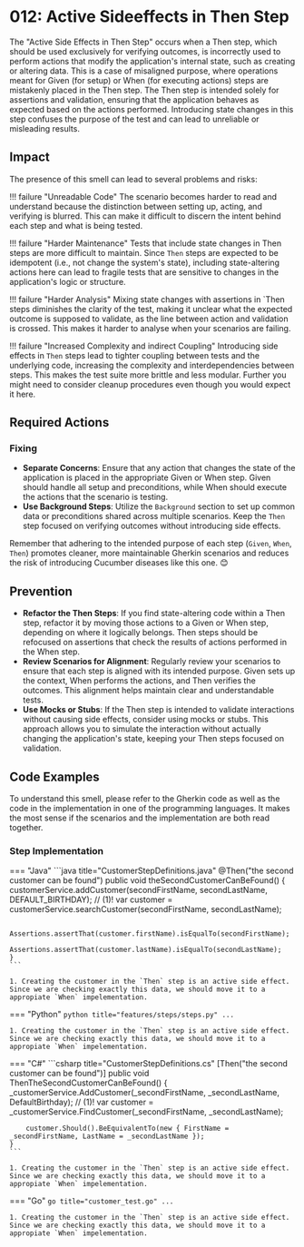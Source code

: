 # 012: Active Sideeffects in Then Step
The "Active Side Effects in Then Step" occurs when a Then step, which should be used exclusively for verifying outcomes, is incorrectly used to perform actions that modify the application's internal state, such as creating or altering data. This is a case of misaligned purpose, where operations meant for Given (for setup) or When (for executing actions) steps are mistakenly placed in the Then step. The Then step is intended solely for assertions and validation, ensuring that the application behaves as expected based on the actions performed. Introducing state changes in this step confuses the purpose of the test and can lead to unreliable or misleading results.

## Impact
The presence of this smell can lead to several problems and risks:

!!! failure "Unreadable Code"
    The scenario becomes harder to read and understand because the distinction between setting up, acting, and verifying is blurred. This can make it difficult to discern the intent behind each step and what is being tested.

!!! failure "Harder Maintenance"
    Tests that include state changes in Then steps are more difficult to maintain. Since `Then` steps are expected to be idempotent (i.e., not change the system's state), including state-altering actions here can lead to fragile tests that are sensitive to changes in the application's logic or structure.

!!! failure "Harder Analysis"
    Mixing state changes with assertions in `Then steps diminishes the clarity of the test, making it unclear what the expected outcome is supposed to validate, as the line between action and validation is crossed. This makes it harder to analyse when your scenarios are failing. 

!!! failure "Increased Complexity and indirect Coupling"
    Introducing side effects in `Then` steps lead to tighter coupling between tests and the underlying code, increasing the complexity and interdependencies between steps. This makes the test suite more brittle and less modular. Further you might need to consider cleanup procedures even though you would expect it here.

## Required Actions

### Fixing

* **Separate Concerns**: Ensure that any action that changes the state of the application is placed in the appropriate Given or When step. Given should handle all setup and preconditions, while When should execute the actions that the scenario is testing.
* **Use Background Steps**: Utilize the `Background` section to set up common data or preconditions shared across multiple scenarios. Keep the `Then` step focused on verifying outcomes without introducing side effects.

Remember that adhering to the intended purpose of each step (`Given`, `When`, `Then`) promotes cleaner, more maintainable Gherkin scenarios and reduces the risk of introducing Cucumber diseases like this one. 😊

## Prevention

* **Refactor the Then Steps**: If you find state-altering code within a Then step, refactor it by moving those actions to a Given or When step, depending on where it logically belongs. Then steps should be refocused on assertions that check the results of actions performed in the When step.
* **Review Scenarios for Alignment**: Regularly review your scenarios to ensure that each step is aligned with its intended purpose. Given sets up the context, When performs the actions, and Then verifies the outcomes. This alignment helps maintain clear and understandable tests.
* **Use Mocks or Stubs**: If the Then step is intended to validate interactions without causing side effects, consider using mocks or stubs. This approach allows you to simulate the interaction without actually changing the application's state, keeping your Then steps focused on validation.

## Code Examples
To understand this smell, please refer to the Gherkin code as well as the code in the implementation in one of the programming languages. It makes the most sense if the scenarios and the implementation are both read together.


### Step Implementation
=== "Java"
    ```java title="CustomerStepDefinitions.java"
    @Then("the second customer can be found")
    public void theSecondCustomerCanBeFound() {
        customerService.addCustomer(secondFirstName, secondLastName, DEFAULT_BIRTHDAY); // (1)!
        var customer = customerService.searchCustomer(secondFirstName, secondLastName);

        Assertions.assertThat(customer.firstName).isEqualTo(secondFirstName);
        Assertions.assertThat(customer.lastName).isEqualTo(secondLastName);
    }
    ```

    1. Creating the customer in the `Then` step is an active side effect. Since we are checking exactly this data, we should move it to a appropiate `When` impelementation. 
    
=== "Python"
    ```python title="features/steps/steps.py"
    ...
    ```

    1. Creating the customer in the `Then` step is an active side effect. Since we are checking exactly this data, we should move it to a appropiate `When` impelementation. 


=== "C#"
    ```csharp title="CustomerStepDefinitions.cs"
    [Then("the second customer can be found")]
    public void ThenTheSecondCustomerCanBeFound()
    {
        _customerService.AddCustomer(_secondFirstName, _secondLastName, DefaultBirthday); // (1)!
        var customer = _customerService.FindCustomer(_secondFirstName, _secondLastName);

        customer.Should().BeEquivalentTo(new { FirstName = _secondFirstName, LastName = _secondLastName });
    }
    ```

    1. Creating the customer in the `Then` step is an active side effect. Since we are checking exactly this data, we should move it to a appropiate `When` impelementation. 

=== "Go"
    ```go title="customer_test.go"
    ...
    ```

    1. Creating the customer in the `Then` step is an active side effect. Since we are checking exactly this data, we should move it to a appropiate `When` impelementation. 
